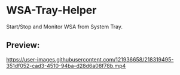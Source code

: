 # WSA-Tray-Helper
Start/Stop and Monitor WSA from System Tray.


## Preview:




https://user-images.githubusercontent.com/121936658/218319495-351df052-cad3-4510-94ba-d28d6a08f78b.mp4




